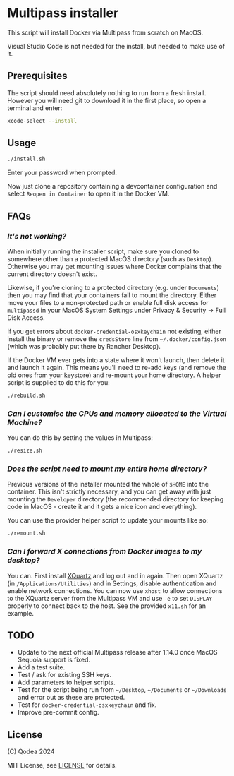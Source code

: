 # Multipass installer

This script will install Docker via Multipass from scratch on MacOS.

Visual Studio Code is not needed for the install, but needed to make use of it.

## Prerequisites

The script should need absolutely nothing to run from a fresh install. However
you will need git to download it in the first place, so open a terminal and
enter:

```sh
xcode-select --install
```

## Usage

```sh
./install.sh
```

Enter your password when prompted.

Now just clone a repository containing a devcontainer configuration and select
`Reopen in Container` to open it in the Docker VM.

## FAQs

### _It's not working?_

When initially running the installer script, make sure you cloned to somewhere
other than a protected MacOS directory (such as `Desktop`). Otherwise you may
get mounting issues where Docker complains that the current directory doesn't
exist.

Likewise, if you're cloning to a protected directory (e.g. under `Documents`)
then you may find that your containers fail to mount the directory. Either move
your files to a non-protected path or enable full disk access for `multipassd`
in your MacOS System Settings under Privacy & Security -> Full Disk Access.

If you get errors about `docker-credential-osxkeychain` not existing, either
install the binary or remove the `credsStore` line from `~/.docker/config.json`
(which was probably put there by Rancher Desktop).

If the Docker VM ever gets into a state where it won't launch, then delete it
and launch it again. This means you'll need to re-add keys (and remove the old
ones from your keystore) and re-mount your home directory. A helper script is
supplied to do this for you:

```sh
./rebuild.sh
```

### _Can I customise the CPUs and memory allocated to the Virtual Machine?_

You can do this by setting the values in Multipass:

```sh
./resize.sh
```

### _Does the script need to mount my entire home directory?_

Previous versions of the installer mounted the whole of `$HOME` into the
container. This isn't strictly necessary, and you can get away with just
mounting the `Developer` directory (the recommended directory for keeping code
in MacOS - create it and it gets a nice icon and everything).

You can use the provider helper script to update your mounts like so:

```sh
./remount.sh
```

### _Can I forward X connections from Docker images to my desktop?_

You can. First install [XQuartz](https://www.xquartz.org/) and log out and in
again. Then open XQuartz (in `/Applications/Utilities`) and in Settings,
disable authentication and enable network connections. You can now use `xhost`
to allow connections to the XQuartz server from the Multipass VM and use `-e`
to set `DISPLAY` properly to connect back to the host. See the provided
`x11.sh` for an example.

## TODO

-   Update to the next official Multipass release after 1.14.0 once MacOS
    Sequoia support is fixed.
-   Add a test suite.
-   Test / ask for existing SSH keys.
-   Add parameters to helper scripts.
-   Test for the script being run from `~/Desktop`, `~/Documents` or
    `~/Downloads` and error out as these are protected.
-   Test for `docker-credential-osxkeychain` and fix.
-   Improve pre-commit config.

## License

(C) Qodea 2024

MIT License, see [LICENSE](LICENSE) for details.
